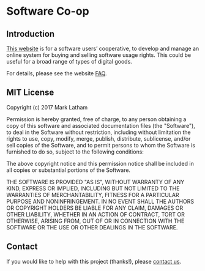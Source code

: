 # Software Co-op


## Introduction

[This website](http://sofcoop.org) is for a software users’ cooperative, to develop and manage an online system for buying and selling software usage rights. This could be useful for a broad range of types of digital goods.

For details, please see the website [FAQ](http://sofcoop.org/faq).

## MIT License

Copyright (c) 2017 Mark Latham

Permission is hereby granted, free of charge, to any person obtaining a copy of this software and associated documentation files (the "Software"), to deal in the Software without restriction, including without limitation the rights to use, copy, modify, merge, publish, distribute, sublicense, and/or sell copies of the Software, and to permit persons to whom the Software is furnished to do so, subject to the following conditions:

The above copyright notice and this permission notice shall be included in all copies or substantial portions of the Software.

THE SOFTWARE IS PROVIDED "AS IS", WITHOUT WARRANTY OF ANY KIND, EXPRESS OR IMPLIED, INCLUDING BUT NOT LIMITED TO THE WARRANTIES OF MERCHANTABILITY, FITNESS FOR A PARTICULAR PURPOSE AND NONINFRINGEMENT. IN NO EVENT SHALL THE AUTHORS OR COPYRIGHT HOLDERS BE LIABLE FOR ANY CLAIM, DAMAGES OR OTHER LIABILITY, WHETHER IN AN ACTION OF CONTRACT, TORT OR OTHERWISE, ARISING FROM, OUT OF OR IN CONNECTION WITH THE SOFTWARE OR THE USE OR OTHER DEALINGS IN THE SOFTWARE.

## Contact

If you would like to help with this project (thanks!), please [contact us](http://sofcoop.org/about).